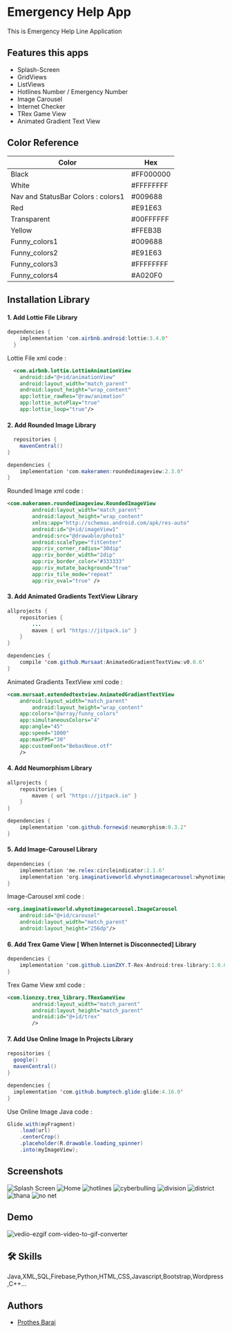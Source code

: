 
# Emergency Help App

This is Emergency Help Line Application


## Features this apps

- Splash-Screen
- GridViews
- ListViews
- Hotlines Number / Emergency Number
- Image Carousel
- Internet Checker
- TRex Game View
- Animated Gradient Text View

## Color Reference

| Color             | Hex                                                                |
| ----------------- | ------------------------------------------------------------------ |
| Black | #FF000000
| White | #FFFFFFFF
| Nav and StatusBar Colors : colors1 | #009688
| Red | #E91E63
| Transparent | #00FFFFFF
| Yellow | #FFEB3B
| Funny_colors1 | #009688 
| Funny_colors2 | #E91E63
| Funny_colors3 | #FFFFFFFF
| Funny_colors4 | #A020F0


## Installation Library
#### 1. Add Lottie File Library
```java
dependencies {
    implementation 'com.airbnb.android:lottie:3.4.0'
  }
```
Lottie File xml code :    
```xml
  <com.airbnb.lottie.LottieAnimationView
    android:id="@+id/animationView"
    android:layout_width="match_parent"
    android:layout_height="wrap_content"
    app:lottie_rawRes="@raw/animation"
    app:lottie_autoPlay="true"
    app:lottie_loop="true"/>
```

#### 2. Add Rounded Image Library
```java
  repositories {
    mavenCentral()
}

dependencies {
    implementation 'com.makeramen:roundedimageview:2.3.0'
}
```
Rounded Image xml code :    
```xml
<com.makeramen.roundedimageview.RoundedImageView
        android:layout_width="match_parent"
        android:layout_height="wrap_content"
        xmlns:app="http://schemas.android.com/apk/res-auto"
        android:id="@+id/imageView1"
        android:src="@drawable/photo1"
        android:scaleType="fitCenter"
        app:riv_corner_radius="30dip"
        app:riv_border_width="2dip"
        app:riv_border_color="#333333"
        app:riv_mutate_background="true"
        app:riv_tile_mode="repeat"
        app:riv_oval="true" />
```

#### 3. Add Animated Gradients TextView Library
```java
allprojects {
	repositories {
		...
		maven { url "https://jitpack.io" }
	}
}
```
```java
dependencies {
	compile 'com.github.Mursaat:AnimatedGradientTextView:v0.0.6'
}
```
Animated Gradients TextView xml code :    
```xml
<com.mursaat.extendedtextview.AnimatedGradientTextView
	android:layout_width="match_parent"
    	android:layout_height="wrap_content"
	app:colors="@array/funny_colors"
	app:simultaneousColors="4"
	app:angle="45"
	app:speed="1000"
	app:maxFPS="30"
	app:customFont="BebasNeue.otf" 
	/>
```

#### 4. Add Neumorphism Library
```java
allprojects {
    repositories {
        maven { url "https://jitpack.io" }
    }
}
```
```java
dependencies {
    implementation 'com.github.fornewid:neumorphism:0.3.2'
}
```

#### 5. Add Image-Carousel Library
```java
dependencies {
    implementation 'me.relex:circleindicator:2.1.6'
    implementation 'org.imaginativeworld.whynotimagecarousel:whynotimagecarousel:2.1.0'
}
```
Image-Carousel xml code :    
```xml
<org.imaginativeworld.whynotimagecarousel.ImageCarousel
    android:id="@+id/carousel"
    android:layout_width="match_parent"
    android:layout_height="256dp"/>
```

#### 6. Add Trex Game View [ When Internet is Disconnected] Library
```java
dependencies {
    implementation 'com.github.LionZXY.T-Rex-Android:trex-library:1.0.0'
}
```
Trex Game View xml code :    
```xml
<com.lionzxy.trex_library.TRexGameView
        android:layout_width="match_parent"
        android:layout_height="match_parent"
        android:id="@+id/trex"
        />
```

#### 7. Add Use Online Image In Projects Library
```java
repositories {
  google()
  mavenCentral()
}

dependencies {
  implementation 'com.github.bumptech.glide:glide:4.16.0'
}
```
Use Online Image Java code :    
```java
Glide.with(myFragment)
    .load(url)
    .centerCrop()
    .placeholder(R.drawable.loading_spinner)
    .into(myImageView);
```

## Screenshots

![Splash Screen](https://github.com/user-attachments/assets/c9816307-d32e-4f64-99c4-ac055e46136f)
![Home](https://github.com/user-attachments/assets/bdac3093-7f08-4d80-87f0-aacdf03a2627)
![hotlines](https://github.com/user-attachments/assets/3e6a14fa-9a4f-49f3-88ed-f200d585f37e)
![cyberbulling](https://github.com/user-attachments/assets/f4dff2b7-f2ac-41c1-bc72-447d76feab95)
![division](https://github.com/user-attachments/assets/50c79c47-1d39-4440-99be-f9dbccf616b4)
![district](https://github.com/user-attachments/assets/8d759715-a4ad-4d34-8bb8-e9f900c99cf6)
![thana](https://github.com/user-attachments/assets/371758d6-da0a-497a-8478-633896f5e23e)
![no net](https://github.com/user-attachments/assets/1f73b8f2-332e-4828-8eb2-3818c58868b3)


## Demo

![vedio-ezgif com-video-to-gif-converter](https://github.com/user-attachments/assets/f27b7023-ea44-43de-8174-274784e162d3)


## 🛠 Skills
Java,XML,SQL,Firebase,Python,HTML,CSS,Javascript,Bootstrap,Wordpress,C++...


## Authors

- [Prothes Barai](https://prothes-asp.github.io/prothes/)

